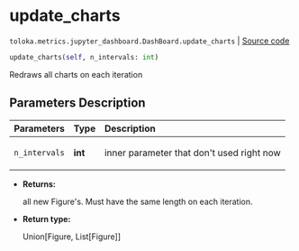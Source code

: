 # update_charts
`toloka.metrics.jupyter_dashboard.DashBoard.update_charts` | [Source code](https://github.com/Toloka/toloka-kit/blob/v0.1.25/src/metrics/jupyter_dashboard.py#L291)

```python
update_charts(self, n_intervals: int)
```

Redraws all charts on each iteration

## Parameters Description

| Parameters | Type | Description |
| :----------| :----| :-----------|
`n_intervals`|**int**|<p>inner parameter that don&#x27;t used right now</p>

* **Returns:**

  all new Figure's.
Must have the same length on each iteration.

* **Return type:**

  Union\[Figure, List\[Figure\]\]
